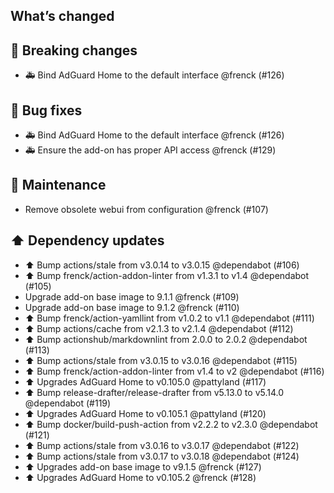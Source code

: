 ## What’s changed

## 🚨 Breaking changes

- 🚑 Bind AdGuard Home to the default interface @frenck (#126)

## 🐛 Bug fixes

- 🚑 Bind AdGuard Home to the default interface @frenck (#126)
- 🚑 Ensure the add-on has proper API access @frenck (#129)

## 🧰 Maintenance

- Remove obsolete webui from configuration @frenck (#107)

## ⬆️ Dependency updates

- ⬆️ Bump actions/stale from v3.0.14 to v3.0.15 @dependabot (#106)
- ⬆️ Bump frenck/action-addon-linter from v1.3.1 to v1.4 @dependabot (#105)
- Upgrade add-on base image to 9.1.1 @frenck (#109)
- Upgrade add-on base image to 9.1.2 @frenck (#110)
- ⬆️ Bump frenck/action-yamllint from v1.0.2 to v1.1 @dependabot (#111)
- ⬆️ Bump actions/cache from v2.1.3 to v2.1.4 @dependabot (#112)
- ⬆️ Bump actionshub/markdownlint from 2.0.0 to 2.0.2 @dependabot (#113)
- ⬆️ Bump actions/stale from v3.0.15 to v3.0.16 @dependabot (#115)
- ⬆️ Bump frenck/action-addon-linter from v1.4 to v2 @dependabot (#116)
- ⬆️ Upgrades AdGuard Home to v0.105.0 @pattyland (#117)
- ⬆️ Bump release-drafter/release-drafter from v5.13.0 to v5.14.0 @dependabot (#119)
- ⬆️ Upgrades AdGuard Home to v0.105.1 @pattyland (#120)
- ⬆️ Bump docker/build-push-action from v2.2.2 to v2.3.0 @dependabot (#121)
- ⬆️ Bump actions/stale from v3.0.16 to v3.0.17 @dependabot (#122)
- ⬆️ Bump actions/stale from v3.0.17 to v3.0.18 @dependabot (#124)
- ⬆️ Upgrades add-on base image to v9.1.5 @frenck (#127)
- ⬆️ Upgrades AdGuard Home to v0.105.2 @frenck (#128)

